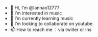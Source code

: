 - 👋 Hi, I’m @lannao12777
- 👀 I’m interested in music
- 🌱 I’m currently learning music
- 💞️ I’m looking to collaborate on youtube
- 📫 How to reach me ：via twiiter or ins

<!---
lannao12777/lannao12777 is a ✨ special ✨ repository because its `README.md` (this file) appears on your GitHub profile.
You can click the Preview link to take a look at your changes.
--->
